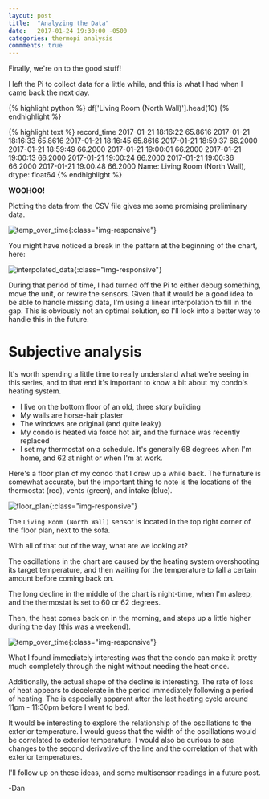```yaml
---
layout: post
title:  "Analyzing the Data"
date:   2017-01-24 19:30:00 -0500
categories: thermopi analysis
commments: true
---
```


Finally, we're on to the good stuff!

I left the Pi to collect data for a little while, and this is what I 
had when I came back the next day.

{% highlight python %}
df['Living Room (North Wall)'].head(10)
{% endhighlight %}

{% highlight text %}
record_time
2017-01-21 18:16:22    65.8616
2017-01-21 18:16:33    65.8616
2017-01-21 18:16:45    65.8616
2017-01-21 18:59:37    66.2000
2017-01-21 18:59:49    66.2000
2017-01-21 19:00:01    66.2000
2017-01-21 19:00:13    66.2000
2017-01-21 19:00:24    66.2000
2017-01-21 19:00:36    66.2000
2017-01-21 19:00:48    66.2000
Name: Living Room (North Wall), dtype: float64
{% endhighlight %}

__WOOHOO!__

<!--more-->

Plotting the data from the CSV file gives me some promising preliminary data.

![temp_over_time]({{site.url}}/assets/2017-01-23-analyzing-data/temp_over_time.png){:class="img-responsive"}

You might have noticed a break in the pattern at the beginning of the chart, here:

![interpolated_data]({{site.url}}/assets/2017-01-23-analyzing-data/interpolated_data.png){:class="img-responsive"}

During that period of time, I had turned off the Pi to either debug something, move the unit, or rewire the sensors. Given 
that it would be a good idea to be able to handle missing data, I'm using a linear interpolation to fill in the gap. This
is obviously not an optimal solution, so I'll look into a better way to handle this in the future.

# Subjective analysis

It's worth spending a little time to really understand what we're seeing in this series, and to that end it's important to know 
a bit about my condo's heating system. 

* I live on the bottom floor of an old, three story building
* My walls are horse-hair plaster
* The windows are original (and quite leaky)
* My condo is heated via force hot air, and the furnace was recently replaced
* I set my thermostat on a schedule. It's generally 68 degrees when I'm home, and 62 at night or when I'm at work.

Here's a floor plan of my condo that I drew up a while back. The furnature is somewhat accurate, but the important thing to note is the
locations of the thermostat (red), vents (green), and intake (blue).

![floor_plan]({{site.url}}/assets/2017-01-23-analyzing-data/floor_plan.png){:class="img-responsive"}

The `Living Room (North Wall)` sensor is located in the top right corner of the floor plan, next to the sofa.

With all of that out of the way, what are we looking at?

The oscillations in the chart are caused by the heating system overshooting its target temperature, and then waiting for the temperature to 
fall a certain amount before coming back on.

The long decline in the middle of the chart is night-time, when I'm asleep, and the thermostat is set to 60 or 62 degrees. 

Then, the heat comes back on in the morning, and steps up a little higher during the day (this was a weekend).

![temp_over_time]({{site.url}}/assets/2017-01-23-analyzing-data/temp_over_time.png){:class="img-responsive"}

What I found immediately interesting was that the condo can make it pretty much completely through the night without needing the heat once.

Additionally, the actual shape of the decline is interesting. The rate of loss of heat appears to decelerate in the period immediately following
a period of heating. The is especially apparent after the last heating cycle around 11pm - 11:30pm before I went to bed. 

It would be interesting to explore the relationship of the oscillations to the exterior temperature. I would guess that the width of the oscillations
would be correlated to exterior temperature. I would also be curious to see changes to the second derivative of the line and the correlation of 
that with exterior temperatures.

I'll follow up on these ideas, and some multisensor readings in a future post.

-Dan
